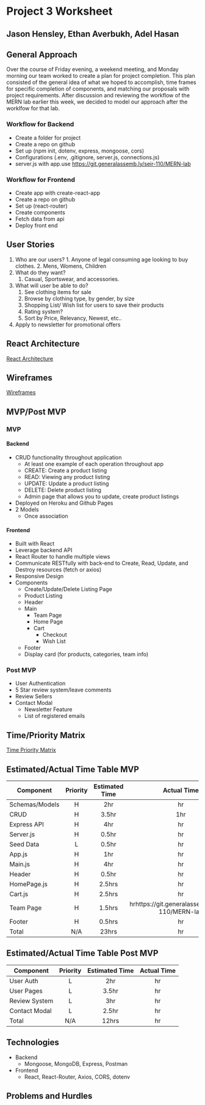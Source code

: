# Project 3 Worksheet
## Jason Hensley, Ethan Averbukh, Adel Hasan
   
## General Approach

Over the course of Friday evening, a weekend meeting, and Monday morning our team worked to create a plan for project completion. This plan consisted of the general idea of what we hoped to accomplish, time frames for specific completion of components, and matching our proposals with project requirements. After discussion and reviewing the workflow of the MERN lab earlier this week, we decided to model our approach after the worklfow for that lab. 

### Workflow for Backend
- Create a folder for project
- Create a repo on github
- Set up (npm init, dotenv, express, mongoose, cors)
- Configurations (.env, .gitignore, server.js, connections.js)
- server.js with app.use https://git.generalassemb.ly/seir-110/MERN-lab
### Workflow for Frontend
- Create app with create-react-app
- Create a repo on github
- Set up (react-router)
- Create components
- Fetch data from api
- Deploy front end



## User Stories
1. Who are our users?
		1. Anyone of legal consuming age looking to buy clothes. 
		2. Mens, Womens, Children
2. What do they want?
	1. Casual, Sportswear, and accessories.
3. What will user be able to do?
	1. See clothing items for sale
	2. Browse by clothing type, by gender, by size
	3. Shopping List/ Wish list for users to save their products
	4. Rating system?
	5. Sort by Price, Relevancy, Newest, etc..
4. Apply to newsletter for promotional offers

## React Architecture
[React Architecture](https://imgur.com/a/TsNnwHO)

## Wireframes
[Wireframes](https://imgur.com/a/jP4JbAC)

## MVP/Post MVP

### MVP
#### Backend
- CRUD functionality throughout application
  - At least one example of each operation throughout app
  - CREATE: Create a product listing
  - READ: Viewing any product listing
  - UPDATE: Update a product listing
  - DELETE: Delete product listing
  - Admin page that allows you to update, create product listings
- Deployed on Heroku and Github Pages
- 2 Models
  - Once association
#### Frontend
- Built with React
- Leverage backend API
- React Router to handle multiple views
- Communicate RESTfully with back-end to Create, Read, Update, and Destroy resources (fetch or axios)
- Responsive Design
- Components
  - Create/Update/Delete Listing Page
  - Product Listing
  - Header
  - Main
    - Team Page
    - Home Page
    - Cart
      - Checkout
      - Wish List
  - Footer
  - Display card (for products, categories, team info)


### Post MVP
- User Authentication
- 5 Star review system/leave comments
- Review Sellers
- Contact Modal
  - Newsletter Feature
  - List of registered emails


## Time/Priority Matrix
[Time Priority Matrix](https://imgur.com/ivgNhJY)

## Estimated/Actual Time Table MVP
| Component | Priority | Estimated Time | Actual Time |
| --- | :---: |  :---: | :---: |
| Schemas/Models | H | 2hr | hr |
| CRUD | H | 3.5hr | 1hr |
| Express API | H | 4hr | hr |
| Server.js | H | 0.5hr | hr |
| Seed Data | L | 0.5hr | hr |
| App.js | H | 1hr|  hr |
| Main.js | H | 4hr|  hr |
| Header | H | 0.5hr | hr|
| HomePage.js | H | 2.5hrs|  hr |
| Cart.js | H | 2.5hrs|  hr |
| Team Page | H | 1.5hrs|  hrhttps://git.generalassemb.ly/seir-110/MERN-lab |
| Footer | H | 0.5hrs|  hr |
| Total | N/A | 23hrs|  hr |


## Estimated/Actual Time Table Post MVP
| Component | Priority | Estimated Time | Actual Time |
| --- | :---: |  :---: | :---: |
| User Auth | L | 2hr | hr |
| User Pages | L | 3.5hr | hr |
| Review System | L | 3hr | hr |
| Contact Modal | L | 2.5hr | hr |
| Total | N/A | 12hrs|  hr |


## Technologies
- Backend
  - Mongoose, MongoDB, Express, Postman
- Frontend
  - React, React-Router, Axios, CORS, dotenv

## Problems and Hurdles
